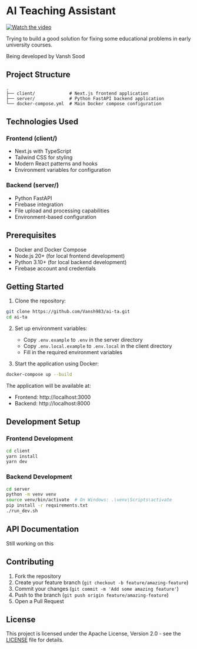 # AI Teaching Assistant

[![Watch the video](thumbnail-image-url)](https://www.loom.com/share/09c47d2b73724d50bdaafc21613a6170?sid=27802f61-86ae-43d9-a4b7-72f2ab05368f)

Trying to build a good solution for fixing some educational problems in early university courses.

Being developed by Vansh Sood

## Project Structure

```
.
├── client/             # Next.js frontend application
├── server/             # Python FastAPI backend application
└── docker-compose.yml  # Main Docker compose configuration
```

## Technologies Used

### Frontend (client/)
- Next.js with TypeScript
- Tailwind CSS for styling
- Modern React patterns and hooks
- Environment variables for configuration

### Backend (server/)
- Python FastAPI
- Firebase integration
- File upload and processing capabilities
- Environment-based configuration

## Prerequisites

- Docker and Docker Compose
- Node.js 20+ (for local frontend development)
- Python 3.10+ (for local backend development)
- Firebase account and credentials

## Getting Started

1. Clone the repository:
```bash
git clone https://github.com/Vansh983/ai-ta.git
cd ai-ta
```

2. Set up environment variables:
   - Copy `.env.example` to `.env` in the server directory
   - Copy `.env.local.example` to `.env.local` in the client directory
   - Fill in the required environment variables

3. Start the application using Docker:
```bash
docker-compose up --build
```

The application will be available at:
- Frontend: http://localhost:3000
- Backend: http://localhost:8000

## Development Setup

### Frontend Development
```bash
cd client
yarn install
yarn dev
```

### Backend Development
```bash
cd server
python -m venv venv
source venv/bin/activate  # On Windows: .\venv\Scripts\activate
pip install -r requirements.txt
./run_dev.sh
```

## API Documentation

Still working on this

## Contributing

1. Fork the repository
2. Create your feature branch (`git checkout -b feature/amazing-feature`)
3. Commit your changes (`git commit -m 'Add some amazing feature'`)
4. Push to the branch (`git push origin feature/amazing-feature`)
5. Open a Pull Request

## License

This project is licensed under the Apache License, Version 2.0 - see the [LICENSE](LICENSE) file for details.
